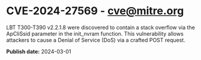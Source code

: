 # CVE-2024-27569 - cve@mitre.org

LBT T300-T390 v2.2.1.8 were discovered to contain a stack overflow via the ApCliSsid parameter in the init_nvram function. This vulnerability allows attackers to cause a Denial of Service (DoS) via a crafted POST request.

**Publish date:** 2024-03-01
